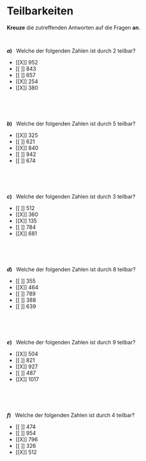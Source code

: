 <!--
version:  0.0.1

language: de

@style
input {
    text-align: center;
}

.flex-container {
    display: flex;
    flex-wrap: wrap;
    align-items: stretch;
    gap: 20px;
}

.flex-child {
    flex: 1;
    min-width: 350px;
    margin-right: 20px;
}

@media (max-width: 400px) {
    .flex-child {
        flex: 100%;
        margin-right: 0;
    }
}
@end

formula: \carry   \textcolor{red}{\scriptsize #1}
formula: \digit   \rlap{\carry{#1}}\phantom{#2}#2
formula: \permil  \text{‰}

import: https://raw.githubusercontent.com/LiaTemplates/Tikz-Jax/main/README.md

script: https://cdn.jsdelivr.net/gh/LiaTemplates/Tikz-Jax@main/dist/index.js



tags: Teilbarkeiten, sehr leicht, sehr niedrig, Angeben

comment: Welche Zahlen sind durch die angegebene Zahl teilbar? Kreuze an.

author: Martin Lommatzsch

-->




# Teilbarkeiten

**Kreuze** die zutreffenden Antworten auf die Fragen **an**.

<br>

<section class="flex-container">

<div class="flex-child">

__$a)\;\;$__ Welche der folgenden Zahlen ist durch $2$ teilbar?


- [[X]] $952$
- [[ ]] $843$
- [[ ]] $657$
- [[X]] $254$
- [[X]] $380$

<br>
<br>
<br>

</div>
<div class="flex-child">

__$b)\;\;$__ Welche der folgenden Zahlen ist durch $5$ teilbar?


- [[X]] $325$
- [[ ]] $621$
- [[X]] $840$
- [[ ]] $942$
- [[ ]] $674$


<br>
<br>
<br>

</div>


<div class="flex-child">

__$c)\;\;$__ Welche der folgenden Zahlen ist durch $3$ teilbar?


- [[ ]] $512$
- [[X]] $360$
- [[X]] $135$
- [[ ]] $784$
- [[X]] $681$

<br>
<br>
<br>

</div>


<div class="flex-child">

__$d)\;\;$__ Welche der folgenden Zahlen ist durch $8$ teilbar?


- [[ ]] $355$
- [[X]] $464$
- [[ ]] $789$
- [[ ]] $388$
- [[ ]] $639$

<br>
<br>
<br>

</div>


<div class="flex-child">

__$e)\;\;$__ Welche der folgenden Zahlen ist durch $9$ teilbar?


- [[X]] $504$
- [[ ]] $821$
- [[X]] $927$
- [[ ]] $487$
- [[X]] $1017$

<br>
<br>
<br>

</div>


<div class="flex-child">

__$f)\;\;$__ Welche der folgenden Zahlen ist durch $4$ teilbar?


- [[ ]] $474$
- [[ ]] $954$
- [[X]] $796$
- [[ ]] $326$
- [[X]] $512$

<br>
<br>
<br>

</div>

</section>

<br>
<br>
<br>
<br>
<br>